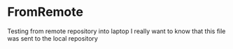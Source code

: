 # FromRemote
Testing from remote repository into laptop
I really want to know that this file was sent to the local repository
